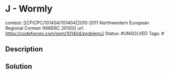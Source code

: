 # J - Wormly

contest: [[CFICPC/101404/101404|2010-2011 Northwestern European Regional Contest (NWERC 2010)]]
url: https://codeforces.com/gym/101404/problem/J
Status: #UNSOLVED
Tags: #

## Description

## Solution

